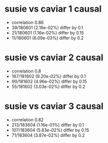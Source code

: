 # susie vs caviar  1 causal

- correlation 0.86
- 39/180601 (2.16e-02%) differ by 0.1
- 21/180601 (1.16e-02%) differ by 0.15
- 11/180601 (6.09e-03%) differ by 0.2


# susie vs caviar  2 causal

- correlation 0.8
- 167/181602 (9.20e-02%) differ by 0.1
- 90/181602 (4.96e-02%) differ by 0.15
- 55/181602 (3.03e-02%) differ by 0.2


# susie vs caviar  3 causal

- correlation 0.82
- 213/183604 (1.16e-01%) differ by 0.1
- 107/183604 (5.83e-02%) differ by 0.15
- 71/183604 (3.87e-02%) differ by 0.2


